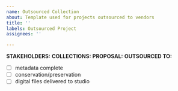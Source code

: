 ```yaml
---
name: Outsourced Collection
about: Template used for projects outsourced to vendors
title: ''
labels: Outsourced Project
assignees: ''

---
```


**STAKEHOLDERS:**
**COLLECTIONS:**
**PROPOSAL:**
**OUTSOURCED TO:**

- [ ] metadata complete
- [ ] conservation/preservation
- [ ] digital files delivered to studio
